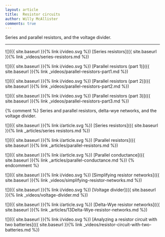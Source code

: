 ```yaml
---
layout: article
title:  Resistor circuits
author: Willy McAllister
comments: true
---
```


Series and parallel resistors, and the voltage divider.

----

![]({{ site.baseurl }}{% link i/video.svg %}) [Series resistors]({{ site.baseurl }}{% link _videos/series-resistors.md %})

![]({{ site.baseurl }}{% link i/video.svg %}) [Parallel resistors (part 1)]({{ site.baseurl }}{% link _videos/parallel-resistors-part1.md %})

![]({{ site.baseurl }}{% link i/video.svg %}) [Parallel resistors (part 2)]({{ site.baseurl }}{% link _videos/parallel-resistors-part2.md %})

![]({{ site.baseurl }}{% link i/video.svg %}) [Parallel resistors (part 3)]({{ site.baseurl }}{% link _videos/parallel-resistors-part3.md %})

{% comment %}
Series and parallel resistors, delta-wye networks, and the voltage divider.

![]({{ site.baseurl }}{% link i/article.svg %}) [Series resistors]({{ site.baseurl }}{% link _articles/series resistors.md %})

![]({{ site.baseurl }}{% link i/article.svg %}) [Parallel resistors]({{ site.baseurl }}{% link _articles/parallel-resistors.md %})

![]({{ site.baseurl }}{% link i/article.svg %}) [Parallel conductance]({{ site.baseurl }}{% link _articles/parallel-conductance.md %})
{% endcomment %}

![]({{ site.baseurl }}{% link i/video.svg %}) [Simplifying resistor networks]({{ site.baseurl }}{% link _videos/simplifying-resistor-networks.md %})

![]({{ site.baseurl }}{% link i/video.svg %}) [Voltage divider]({{ site.baseurl }}{% link _videos/voltage-divider.md %})

![]({{ site.baseurl }}{% link i/article.svg %}) [Delta-Wye resistor networks]({{ site.baseurl }}{% link _articles/13Delta-Wye-resistor-networks.md %})

![]({{ site.baseurl }}{% link i/video.svg %}) [Analyzing a resistor circuit with two batteries]({{ site.baseurl }}{% link _videos/resistor-circuit-with-two-batteries.md %})
